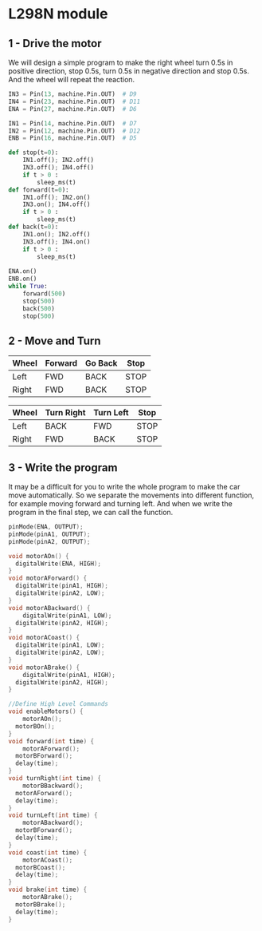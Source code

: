 # L298N module



## 1 - Drive the motor

We will design a simple program to make the right wheel turn 0.5s in positive direction, stop 0.5s, turn 0.5s in negative direction and stop 0.5s. And the wheel will repeat the reaction.

```python
IN3 = Pin(13, machine.Pin.OUT)	# D9
IN4 = Pin(23, machine.Pin.OUT)	# D11
ENA = Pin(27, machine.Pin.OUT) 	# D6

IN1 = Pin(14, machine.Pin.OUT)	# D7
IN2 = Pin(12, machine.Pin.OUT)	# D12
ENB = Pin(16, machine.Pin.OUT)	# D5

def stop(t=0):
  	IN1.off(); IN2.off()
    IN3.off(); IN4.off()
    if t > 0 :
        sleep_ms(t)
def forward(t=0):
    IN1.off(); IN2.on()
    IN3.on(); IN4.off()
    if t > 0 :
        sleep_ms(t)
def back(t=0):
    IN1.on(); IN2.off()
    IN3.off(); IN4.on()
    if t > 0 :
        sleep_ms(t)
        
ENA.on()
ENB.on()
while True:
    forward(500)
    stop(500)
    back(500)
    stop(500)
```

## 2 - Move and Turn

| Wheel | Forward | Go Back | Stop |
| ----- | ------- | ------- | ---- |
| Left  | FWD     | BACK    | STOP |
| Right | FWD     | BACK    | STOP |

| Wheel | Turn Right | Turn Left | Stop |
| ----- | ---------- | --------- | ---- |
| Left  | BACK       | FWD       | STOP |
| Right | FWD        | BACK      | STOP |

## 3 - Write the program

It may be a difficult for you to write the whole program to make the car move automatically. So we separate the movements into different function, for example moving forward and turning left. And when we write the program in the final step, we can call the function.

```c
pinMode(ENA, OUTPUT); 
pinMode(pinA1, OUTPUT); 
pinMode(pinA2, OUTPUT);

void motorAOn() { 
  digitalWrite(ENA, HIGH); 
}
void motorAForward() { 
  digitalWrite(pinA1, HIGH); 
  digitalWrite(pinA2, LOW); 
}
void motorABackward() { 
	digitalWrite(pinA1, LOW); 
  digitalWrite(pinA2, HIGH); 
}
void motorACoast() { 
  digitalWrite(pinA1, LOW); 
  digitalWrite(pinA2, LOW); 
}
void motorABrake() {
	digitalWrite(pinA1, HIGH); 
  digitalWrite(pinA2, HIGH); 
}

//Define High Level Commands
void enableMotors() {
	motorAOn(); 
  motorBOn(); 
}
void forward(int time) {
	motorAForward(); 
  motorBForward(); 
  delay(time); 
}
void turnRight(int time) {
	motorBBackward(); 
  motorAForward(); 
  delay(time); 
}
void turnLeft(int time) {
	motorABackward(); 
  motorBForward(); 
  delay(time); 
}
void coast(int time) {
	motorACoast(); 
  motorBCoast(); 
  delay(time); 
}
void brake(int time) {
	motorABrake(); 
  motorBBrake(); 
  delay(time); 
}
```

